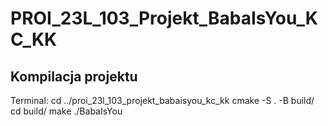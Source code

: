 # PROI_23L_103_Projekt_BabaIsYou_KC_KK

## Kompilacja projektu
Terminal:
cd ../proi_23l_103_projekt_babaisyou_kc_kk
cmake -S . -B build/
cd build/
make
./BabaIsYou